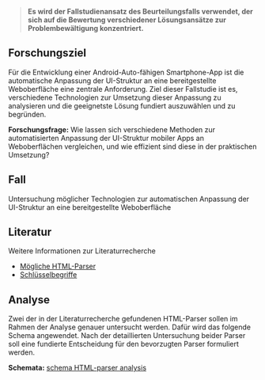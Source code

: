 > **Es wird der Fallstudienansatz des Beurteilungsfalls verwendet, der sich auf die Bewertung verschiedener Lösungsansätze zur Problembewältigung konzentriert.**

## Forschungsziel

Für die Entwicklung einer Android-Auto-fähigen Smartphone-App ist die automatische Anpassung der UI-Struktur an eine bereitgestellte Weboberfläche eine zentrale Anforderung. Ziel dieser Fallstudie ist es, verschiedene Technologien zur Umsetzung dieser Anpassung zu analysieren und die geeignetste Lösung fundiert auszuwählen und zu begründen.

**Forschungsfrage:**
Wie lassen sich verschiedene Methoden zur automatisierten Anpassung der UI-Struktur mobiler Apps an Weboberflächen vergleichen, und wie effizient sind diese in der praktischen Umsetzung?

## Fall

Untersuchung möglicher Technologien zur automatischen Anpassung der UI-Struktur an eine bereitgestellte Weboberfläche

## Literatur

Weitere Informationen zur Literaturrecherche

- [Mögliche HTML-Parser](literatur/html-parser.md)
- [Schlüsselbegriffe](literatur/buzzwords.md)

## Analyse

Zwei der in der Literaturrecherche gefundenen HTML-Parser sollen im Rahmen der Analyse genauer untersucht werden. Dafür wird das folgende Schema angewendet. Nach der detaillierten Untersuchung beider Parser soll eine fundierte Entscheidung für den bevorzugten Parser formuliert werden.

**Schemata:** [schema HTML-parser analysis](schema-analysis.md)
